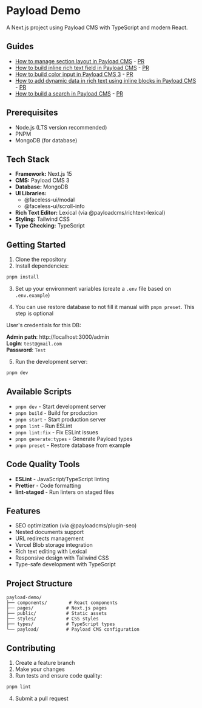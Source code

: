 # Payload Demo

A Next.js project using Payload CMS with TypeScript and modern React.

## Guides

- [How to manage section layout in Payload CMS](https://oleksii-s.dev/blog/how-to-manage-section-layout-in-payload-cms) - [PR](https://github.com/oleksii-st/payload-demo/pull/31)
- [How to build inline rich text field in Payload CMS](https://oleksii-s.dev/blog/how-to-build-inline-rich-text-field-in-payload-cms) - [PR](https://github.com/oleksii-st/payload-demo/pull/49)
- [How to build color input in Payload CMS 3](https://oleksii-s.dev/blog/how-to-build-color-input-in-payload-cms-3) - [PR](https://github.com/oleksii-st/payload-demo/pull/67)
- [How to add dynamic data in rich text using inline blocks in Payload CMS](https://oleksii-s.dev/blog/how-to-add-dynamic-data-in-rich-text-using-inline-blocks-in-payload-cms) - [PR](https://github.com/oleksii-st/payload-demo/pull/78)
- [How to build a search in Payload CMS](https://oleksii-s.dev/blog/how-to-build-a-search-in-payload-cms) - [PR](https://github.com/oleksii-st/payload-demo/pull/227)

## Prerequisites

- Node.js (LTS version recommended)
- PNPM
- MongoDB (for database)

## Tech Stack

- **Framework:** Next.js 15
- **CMS:** Payload CMS 3
- **Database:** MongoDB
- **UI Libraries:**
  - @faceless-ui/modal
  - @faceless-ui/scroll-info
- **Rich Text Editor:** Lexical (via @payloadcms/richtext-lexical)
- **Styling:** Tailwind CSS
- **Type Checking:** TypeScript

## Getting Started

1. Clone the repository
2. Install dependencies:

```bash
pnpm install
```

3. Set up your environment variables (create a `.env` file based on `.env.example`)

4. You can use restore database to not fill it manual with `pnpm preset`. This step is optional

User's credentials for this DB:

**Admin path**: http://localhost:3000/admin <br/>
**Login**: `test@gmail.com` <br/>
**Password**: `Test` <br/>

5. Run the development server:

```bash
pnpm dev
```

## Available Scripts

- `pnpm dev` - Start development server
- `pnpm build` - Build for production
- `pnpm start` - Start production server
- `pnpm lint` - Run ESLint
- `pnpm lint:fix` - Fix ESLint issues
- `pnpm generate:types` - Generate Payload types
- `pnpm preset` - Restore database from example

## Code Quality Tools

- **ESLint** - JavaScript/TypeScript linting
- **Prettier** - Code formatting
- **lint-staged** - Run linters on staged files

## Features

- SEO optimization (via @payloadcms/plugin-seo)
- Nested documents support
- URL redirects management
- Vercel Blob storage integration
- Rich text editing with Lexical
- Responsive design with Tailwind CSS
- Type-safe development with TypeScript

## Project Structure

```
payload-demo/
├── components/        # React components
├── pages/            # Next.js pages
├── public/           # Static assets
├── styles/           # CSS styles
├── types/            # TypeScript types
└── payload/          # Payload CMS configuration
```

## Contributing

1. Create a feature branch
2. Make your changes
3. Run tests and ensure code quality:

```bash
pnpm lint
```

4. Submit a pull request
